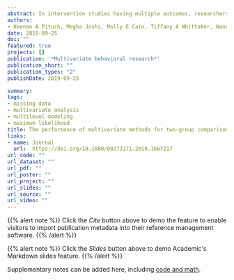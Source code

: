 ```yaml
---
abstract: In intervention studies having multiple outcomes, researchers often use a series of univari-ate tests (e.g., ANOVAs) to assess group mean differences. Previous research found that thisapproach properly controls Type I error and generally provides greater power compared toMANOVA, especially under realistic effect size and correlation combinations. However, whengroup differences are assessed for a specific outcome, these procedures are strictly univari-ate and do not consider the outcome correlations, which may be problematic with missingoutcome data. Linear mixed or multivariate multilevel models (MVMMs), implemented withmaximum likelihood estimation, present an alternative analysis option where outcome cor-relations are taken into account when specific group mean differences are estimated. In thisstudy, we use simulation methods to compare the performance of separate independentsamplesttests estimated with ordinary least squares and analogousttests from MVMMs toassess two-group mean differences with multiple outcomes under small sample and miss-ingness conditions. Study results indicated that a MVMM implemented with restricted maximum likelihood estimation combined with the Kenward–Roger correction had the best performance. Therefore, for intervention studies with smallNand normally distributed multi-variate outcomes, the Kenward–Roger procedure is recommended over traditional methods and conventional MVMM analyses, particularly with incomplete data.
authors:
- Keenan A Pituch, Megha Joshi, Molly E Cain, Tiffany A Whittaker, Wanchen Chang, Ryoungsun Park, Graham J McDougall
date: 2019-09-25
doi: ""
featured: true
projects: []
publication: '*Multivariate behavioral research*'
publication_short: ""
publication_types: "2"
publishDate: 2019-09-25

summary: 
tags:
- missing data
- multivariate analysis
- multilevel modeling
- maximum likelihood
title: The performance of multivariate methods for two-group comparisons with small samples and incomplete data
links:
- name: Journal
  url:  https://doi.org/10.1080/00273171.2019.1667217
url_code: ""
url_dataset: ""
url_pdf: ""
url_poster: ""
url_project: ""
url_slides: ""
url_source: ""
url_video: ""
---
```


{{% alert note %}}
Click the *Cite* button above to demo the feature to enable visitors to import publication metadata into their reference management software.
{{% /alert %}}

{{% alert note %}}
Click the *Slides* button above to demo Academic's Markdown slides feature.
{{% /alert %}}

Supplementary notes can be added here, including [code and math](https://sourcethemes.com/academic/docs/writing-markdown-latex/).
